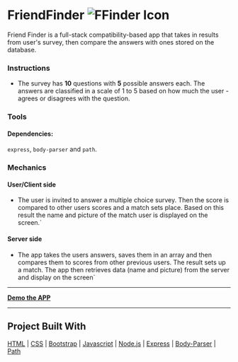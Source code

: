 # FriendFinder  ![FFinder Icon](https://img.icons8.com/nolan/64/000000/groups.png)
Friend Finder is a full-stack compatibility-based app that takes in results from user's survey, then compare the answers with ones stored on the database.

### Instructions
- The survey has __10__ questions with __5__ possible answers each. The answers are classified in a scale of 1 to 5 based on how much the user - agrees or disagrees with the question.

### Tools
#### Dependencies:
`express`, `body-parser` and `path`.

### Mechanics
#### User/Client side
- The user is invited to answer a multiple choice survey. Then the score is compared to other users scores and a match sets place. Based on this result the name and picture of the match user is displayed on the screen.`

#### Server side
- The app takes the users answers, saves them in an array and then compares them to scores from other previous users. The result sets up a match. The app then retrieves data (name and picture) from the server and display on the screen`

- - - 
**[Demo the APP](https://nameless-shelf-35941.herokuapp.com/)**
- - - 
## Project Built With
[HTML](https://html.com) | [CSS](https://developer.mozilla.org/en-US/docs/Web/CSS) | [Bootstrap](https://getbootstrap.com) | [Javascript](https://www.javascript.com/) | [Node.js](https://www.nodejs.org/) | [Express](https://expressjs.com/) | [Body-Parser](https://www.npmjs.com/package/body-parser) | [Path](https://www.npmjs.com/package/path)
